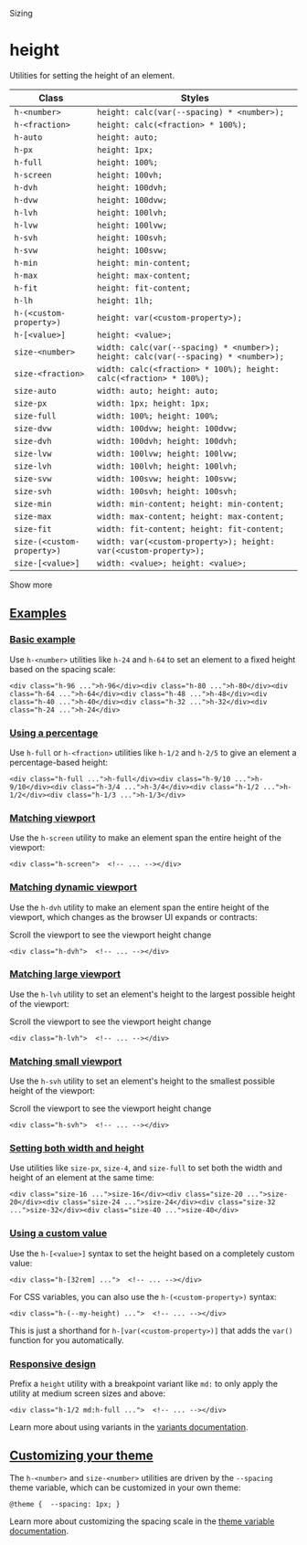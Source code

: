 Sizing

# height

Utilities for setting the height of an element.

| Class                      | Styles                                                                             |
| -------------------------- | ---------------------------------------------------------------------------------- |
| `h-<number>`               | `height: calc(var(--spacing) * <number>);`                                         |
| `h-<fraction>`             | `height: calc(<fraction> * 100%);`                                                 |
| `h-auto`                   | `height: auto;`                                                                    |
| `h-px`                     | `height: 1px;`                                                                     |
| `h-full`                   | `height: 100%;`                                                                    |
| `h-screen`                 | `height: 100vh;`                                                                   |
| `h-dvh`                    | `height: 100dvh;`                                                                  |
| `h-dvw`                    | `height: 100dvw;`                                                                  |
| `h-lvh`                    | `height: 100lvh;`                                                                  |
| `h-lvw`                    | `height: 100lvw;`                                                                  |
| `h-svh`                    | `height: 100svh;`                                                                  |
| `h-svw`                    | `height: 100svw;`                                                                  |
| `h-min`                    | `height: min-content;`                                                             |
| `h-max`                    | `height: max-content;`                                                             |
| `h-fit`                    | `height: fit-content;`                                                             |
| `h-lh`                     | `height: 1lh;`                                                                     |
| `h-(<custom-property>)`    | `height: var(<custom-property>);`                                                  |
| `h-[<value>]`              | `height: <value>;`                                                                 |
| `size-<number>`            | `width: calc(var(--spacing) * <number>); height: calc(var(--spacing) * <number>);` |
| `size-<fraction>`          | `width: calc(<fraction> * 100%); height: calc(<fraction> * 100%);`                 |
| `size-auto`                | `width: auto; height: auto;`                                                       |
| `size-px`                  | `width: 1px; height: 1px;`                                                         |
| `size-full`                | `width: 100%; height: 100%;`                                                       |
| `size-dvw`                 | `width: 100dvw; height: 100dvw;`                                                   |
| `size-dvh`                 | `width: 100dvh; height: 100dvh;`                                                   |
| `size-lvw`                 | `width: 100lvw; height: 100lvw;`                                                   |
| `size-lvh`                 | `width: 100lvh; height: 100lvh;`                                                   |
| `size-svw`                 | `width: 100svw; height: 100svw;`                                                   |
| `size-svh`                 | `width: 100svh; height: 100svh;`                                                   |
| `size-min`                 | `width: min-content; height: min-content;`                                         |
| `size-max`                 | `width: max-content; height: max-content;`                                         |
| `size-fit`                 | `width: fit-content; height: fit-content;`                                         |
| `size-(<custom-property>)` | `width: var(<custom-property>); height: var(<custom-property>);`                   |
| `size-[<value>]`           | `width: <value>; height: <value>;`                                                 |

Show more

## [Examples](#examples)

### [Basic example](#basic-example)

Use `h-<number>` utilities like `h-24` and `h-64` to set an element to a fixed height based on the spacing scale:

```
<div class="h-96 ...">h-96</div><div class="h-80 ...">h-80</div><div class="h-64 ...">h-64</div><div class="h-48 ...">h-48</div><div class="h-40 ...">h-40</div><div class="h-32 ...">h-32</div><div class="h-24 ...">h-24</div>
```

### [Using a percentage](#using-a-percentage)

Use `h-full` or `h-<fraction>` utilities like `h-1/2` and `h-2/5` to give an element a percentage-based height:

```
<div class="h-full ...">h-full</div><div class="h-9/10 ...">h-9/10</div><div class="h-3/4 ...">h-3/4</div><div class="h-1/2 ...">h-1/2</div><div class="h-1/3 ...">h-1/3</div>
```

### [Matching viewport](#matching-viewport)

Use the `h-screen` utility to make an element span the entire height of the viewport:

```
<div class="h-screen">  <!-- ... --></div>
```

### [Matching dynamic viewport](#matching-dynamic-viewport)

Use the `h-dvh` utility to make an element span the entire height of the viewport, which changes as the browser UI expands or contracts:

Scroll the viewport to see the viewport height change

```
<div class="h-dvh">  <!-- ... --></div>
```

### [Matching large viewport](#matching-large-viewport)

Use the `h-lvh` utility to set an element's height to the largest possible height of the viewport:

Scroll the viewport to see the viewport height change

```
<div class="h-lvh">  <!-- ... --></div>
```

### [Matching small viewport](#matching-small-viewport)

Use the `h-svh` utility to set an element's height to the smallest possible height of the viewport:

Scroll the viewport to see the viewport height change

```
<div class="h-svh">  <!-- ... --></div>
```

### [Setting both width and height](#setting-both-width-and-height)

Use utilities like `size-px`, `size-4`, and `size-full` to set both the width and height of an element at the same time:

```
<div class="size-16 ...">size-16</div><div class="size-20 ...">size-20</div><div class="size-24 ...">size-24</div><div class="size-32 ...">size-32</div><div class="size-40 ...">size-40</div>
```

### [Using a custom value](#using-a-custom-value)

Use the `h-[<value>]` syntax to set the height based on a completely custom value:

```
<div class="h-[32rem] ...">  <!-- ... --></div>
```

For CSS variables, you can also use the `h-(<custom-property>)` syntax:

```
<div class="h-(--my-height) ...">  <!-- ... --></div>
```

This is just a shorthand for `h-[var(<custom-property>)]` that adds the `var()` function for you automatically.

### [Responsive design](#responsive-design)

Prefix a `height` utility with a breakpoint variant like `md:` to only apply the utility at medium screen sizes and above:

```
<div class="h-1/2 md:h-full ...">  <!-- ... --></div>
```

Learn more about using variants in the [variants documentation](/docs/hover-focus-and-other-states).

## [Customizing your theme](#customizing-your-theme)

The `h-<number>` and `size-<number>` utilities are driven by the `--spacing` theme variable, which can be customized in your own theme:

```
@theme {  --spacing: 1px; }
```

Learn more about customizing the spacing scale in the [theme variable documentation](/docs/theme).
